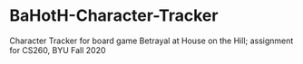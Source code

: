 # BaHotH-Character-Tracker
Character Tracker for board game Betrayal at House on the Hill; assignment for CS260, BYU Fall 2020
